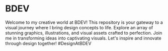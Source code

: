 # BDEV
Welcome to my creative world at BDEV! This repository is your gateway to a visual journey where I bring design concepts to life. Explore an array of stunning graphics, illustrations, and visual assets crafted to perfection. Join me in transforming ideas into captivating visuals. Let's inspire and innovate through design together! #DesignAtBDEV 
